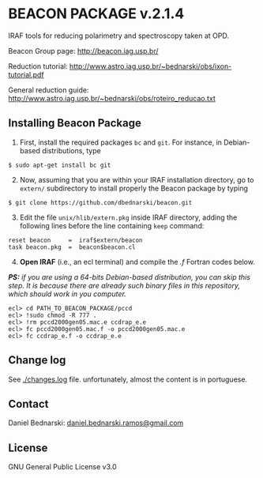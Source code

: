 BEACON PACKAGE v.2.1.4
======================

IRAF tools for reducing polarimetry and spectroscopy taken at OPD.

Beacon Group page: http://beacon.iag.usp.br/

Reduction tutorial: http://www.astro.iag.usp.br/~bednarski/obs/ixon-tutorial.pdf

General reduction guide: http://www.astro.iag.usp.br/~bednarski/obs/roteiro_reducao.txt


Installing Beacon Package
------

1. First, install the required packages `bc` and `git`. For instance, in Debian-based
distributions, type

```
$ sudo apt-get install bc git
```

2. Now, assuming that you are within your IRAF installation directory,
go to `extern/` subdirectory to install properly the Beacon package by typing

```
$ git clone https://github.com/dbednarski/beacon.git
```

3. Edit the file `unix/hlib/extern.pkg` inside IRAF directory, adding the
following lines before the line containing `keep` command:

```
reset beacon     =  iraf$extern/beacon
task beacon.pkg  =  beacon$beacon.cl
```

4. **Open IRAF** (i.e., an ecl terminal) and compile the _.f_ Fortran codes below.

_**PS:** if you are using a 64-bits Debian-based distribution, you can skip this step.
It is because there are already such binary files in this repository,
which should work in you computer._

```
ecl> cd PATH_TO_BEACON_PACKAGE/pccd
ecl> !sudo chmod -R 777 .
ecl> !rm pccd2000gen05.mac.e ccdrap_e.e
ecl> fc pccd2000gen05.mac.f -o pccd2000gen05.mac.e
ecl> fc ccdrap_e.f -o ccdrap_e.e
```

Change log
------
See [./changes.log](changes.log) file. unfortunately, almost the content is in portuguese. 


Contact
------
Daniel Bednarski: daniel.bednarski.ramos@gmail.com


License
------
GNU General Public License v3.0
